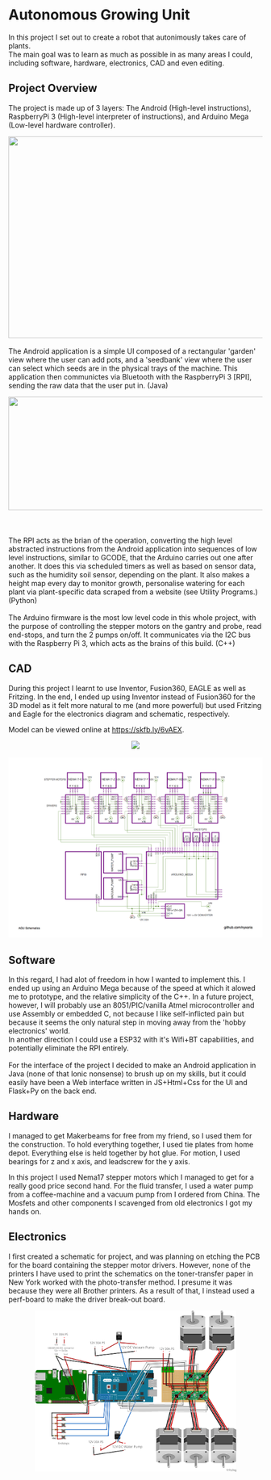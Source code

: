# Autonomous Growing Unit

In this project I set out to create a robot that autonimously takes care of plants.<br>
The main goal was to learn as much as possible in as many areas I could, including software, hardware, electronics, CAD and even editing.

Project Overview
----------------
The project is made up of 3 layers: The Android (High-level instructions), RaspberryPi 3 (High-level interpreter of instructions), and Arduino Mega (Low-level hardware controller).

<p align="center"><img src="https://i.imgur.com/9xJH2lu.png" data-canonical-src="https://i.imgur.com/9xJH2lu.png" width="520" height="400" /></p>

The Android application is a simple UI composed of a rectangular 'garden' view where the user can add pots, and a 'seedbank' view where the user can select which seeds are in the physical trays of the machine. This application then communictes via Bluetooth with the RaspberryPi 3 [RPI], sending the raw data that the user put in. (Java)
<p align="center"><img src="https://i.imgur.com/MVGp59z.png" data-canonical-src="https://i.imgur.com/MVGp59z.png" width="800" height="225" /></p>

<br><br>
The RPI acts as the brian of the operation, converting the high level abstracted instructions from the Android application into sequences of low level instructions, similar to GCODE, that the Arduino carries out one after another. It does this via scheduled timers as well as based on sensor data, such as the humidity soil sensor, depending on the plant.
It also makes a height map every day to monitor growth, personalise watering for each plant via plant-specific data scraped from a website (see Utility Programs.) (Python)
<br><br>
The Arduino firmware is the most low level code in this whole project, with the purpose of controlling the stepper motors on the gantry and probe, read end-stops, and turn the 2 pumps on/off. It communicates via the I2C bus with the Raspberry Pi 3, which acts as the brains of this build. (C++)

CAD
---
During this project I learnt to use Inventor, Fusion360, EAGLE as well as Fritzing. In the end, I ended up using Inventor instead of Fusion360 for the 3D model as it felt more natural to me (and more powerful) but used Fritzing and Eagle for the electronics diagram and schematic, respectively.

Model can be viewed online at https://skfb.ly/6vAEX.
<p align="center"><img src="/CAD/digrams:renders/cad_gif.gif" width="500px"></p>

<p align="center"><img src="/CAD/digrams:renders/Electronics%20Schematic.png" width="650px"></p>

Software
---

In this regard, I had alot of freedom in how I wanted to implement this. I ended up using an Arduino Mega because of the speed at which it alowed me to prototype, and the relative simplicity of the C++. In a future project, however, I will probably use an 8051/PIC/vanilla Atmel microcontroller and use Assembly or embedded C, not because I like self-inflicted pain but because it seems the only natural step in moving away from the 'hobby electronics' world. 
<br>In another direction I could use a ESP32 with it's Wifi+BT capabilities, and potentially eliminate the RPI entirely.
<br><br>
For the interface of the project I decided to make an Android application in Java (none of that Ionic nonsense) to brush up on my skills, but it could easily have been a Web interface written in JS+Html+Css for the UI and Flask+Py on the back end.

Hardware
---

I managed to get Makerbeams for free from my friend, so I used them for the construction. To hold everything together, I used tie plates from home depot. Everything else is held together by hot glue. For motion, I used bearings for z and x axis, and leadscrew for the y axis.

In this project I used Nema17 stepper motors which I managed to get for a really good price second hand. For the fluid transfer, I used a water pump from a coffee-machine and a vacuum pump from I ordered from China. The Mosfets and other components I scavenged from old electronics I got my hands on.

Electronics
---

I first created a schematic for project, and was planning on etching the PCB for the board containing the stepper motor drivers. However, none of the printers I have used to print the schematics on the toner-transfer paper in New York worked with the photo-transfer method. I presume it was because they were all Brother printers. As a result of that, I instead used a perf-board to make the driver break-out board.


<p align="center"><img src="/CAD/digrams:renders/Electronics%20Diagram.png" width="400px"></p>
